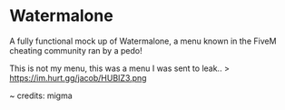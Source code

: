 # Watermalone
A fully functional mock up of Watermalone, a menu known in the FiveM cheating community ran by a pedo!

This is not my menu, this was a menu I was sent to leak.. > https://im.hurt.gg/jacob/HUBIZ3.png

~ credits: migma
